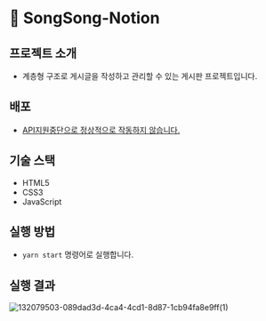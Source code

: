 # 📝 SongSong-Notion

## 프로젝트 소개

- 계층형 구조로 게시글을 작성하고 관리할 수 있는 게시판 프로젝트입니다.

## 배포

- [API지원중단으로 정상적으로 작동하지 않습니다.](https://thddlmy.github.io/songsong-notion/)

## 기술 스택

- HTML5
- CSS3
- JavaScript

## 실행 방법

- `yarn start` 명령어로 실행합니다.

## 실행 결과

![132079503-089dad3d-4ca4-4cd1-8d87-1cb94fa8e9ff(1)](https://user-images.githubusercontent.com/69751205/151554362-e1c0d85b-2282-41db-989e-623dd2c4eab5.gif)
